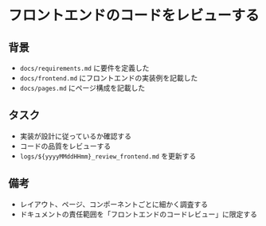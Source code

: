 # フロントエンドのコードをレビューする

## 背景

- `docs/requirements.md` に要件を定義した
- `docs/frontend.md` にフロントエンドの実装例を記載した
- `docs/pages.md` にページ構成を記載した

## タスク

- 実装が設計に従っているか確認する
- コードの品質をレビューする
- `logs/${yyyyMMddHHmm}_review_frontend.md` を更新する

## 備考

- レイアウト、ページ、コンポーネントごとに細かく調査する
- ドキュメントの責任範囲を「フロントエンドのコードレビュー」に限定する

